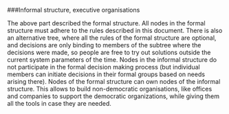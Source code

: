 ###Informal structure, executive organisations

The above part described the formal structure. All nodes in the formal structure must adhere to the rules described in this document. There is also an alternative tree, where all the rules of the formal structure are optional, and decisions are only binding to members of the subtree where the decisions were made, so people are free to try out solutions outside the current system parameters of the time.
Nodes in the informal structure do not participate in the formal decision making process (but individual members can initiate decisions in  their formal groups based on needs arising there).
Nodes of the formal structure can own nodes of the informal structure. This allows to build non-democratic organisations, like offices and companies to support the democratic organizations, while giving them all the tools in case they are needed.

